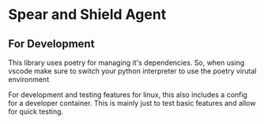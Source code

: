 # Spear and Shield Agent

## For Development
This library uses poetry for managing it's dependencies. So, when using vscode make sure to switch your python interpreter to use the poetry virutal environment

For development and testing features for linux, this also includes a config for a developer container. This is mainly just to test basic features and allow for quick testing.